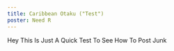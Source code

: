 ```yaml
--- 
title: Caribbean Otaku ("Test")
poster: Need R
---
```

Hey This Is Just A Quick Test To See How To Post Junk
